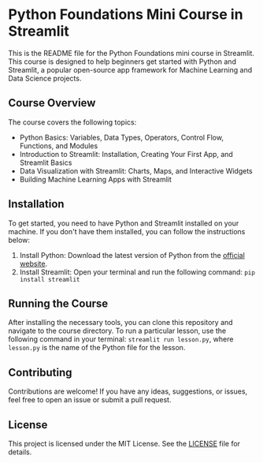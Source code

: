 # Python Foundations Mini Course in Streamlit

This is the README file for the Python Foundations mini course in Streamlit. This course is designed to help beginners get started with Python and Streamlit, a popular open-source app framework for Machine Learning and Data Science projects.

## Course Overview

The course covers the following topics:

- Python Basics: Variables, Data Types, Operators, Control Flow, Functions, and Modules
- Introduction to Streamlit: Installation, Creating Your First App, and Streamlit Basics
- Data Visualization with Streamlit: Charts, Maps, and Interactive Widgets
- Building Machine Learning Apps with Streamlit

## Installation

To get started, you need to have Python and Streamlit installed on your machine. If you don't have them installed, you can follow the instructions below:

1. Install Python: Download the latest version of Python from the [official website](https://www.python.org/downloads/).
2. Install Streamlit: Open your terminal and run the following command: `pip install streamlit`

## Running the Course

After installing the necessary tools, you can clone this repository and navigate to the course directory. To run a particular lesson, use the following command in your terminal: `streamlit run lesson.py`, where `lesson.py` is the name of the Python file for the lesson.

## Contributing

Contributions are welcome! If you have any ideas, suggestions, or issues, feel free to open an issue or submit a pull request.

## License

This project is licensed under the MIT License. See the [LICENSE](LICENSE) file for details.
